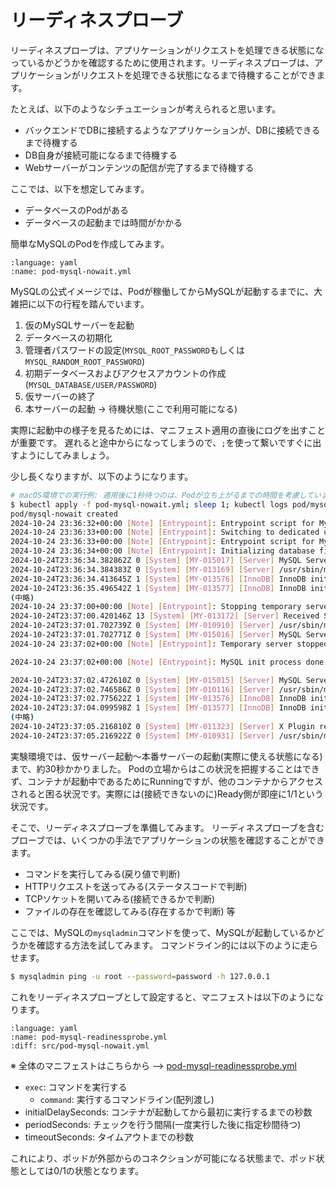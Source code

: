 # リーディネスプローブ

リーディネスプローブは、アプリケーションがリクエストを処理できる状態になっているかどうかを確認するために使用されます。リーディネスプローブは、アプリケーションがリクエストを処理できる状態になるまで待機することができます。

たとえば、以下のようなシチュエーションが考えられると思います。

- バックエンドでDBに接続するようなアプリケーションが、DBに接続できるまで待機する
- DB自身が接続可能になるまで待機する
- Webサーバーがコンテンツの配信が完了するまで待機する

ここでは、以下を想定してみます。

- データベースのPodがある
- データベースの起動までは時間がかかる

簡単なMySQLのPodを作成してみます。

```{literalinclude} src/pod-mysql-nowait.yml
:language: yaml
:name: pod-mysql-nowait.yml
```

MySQLの公式イメージでは、Podが稼働してからMySQLが起動するまでに、大雑把に以下の行程を踏んでいます。

1. 仮のMySQLサーバーを起動
2. データベースの初期化
3. 管理者パスワードの設定(`MYSQL_ROOT_PASSWORD`もしくは`MYSQL_RANDOM_ROOT_PASSWORD`)
4. 初期データベースおよびアクセスアカウントの作成(`MYSQL_DATABASE/USER/PASSWORD`)
5. 仮サーバーの終了
6. 本サーバーの起動 → 待機状態(ここで利用可能になる)

実際に起動中の様子を見るためには、マニフェスト適用の直後にログを出すことが重要です。
遅れると途中からになってしまうので、`;`を使って繋いですぐに出すようにしてみましょう。

少し長くなりますが、以下のようになります。
```bash
# macOS環境での実行例: 適用後に1秒待つのは、Podが立ち上がるまでの時間を考慮しています
$ kubectl apply -f pod-mysql-nowait.yml; sleep 1; kubectl logs pod/mysql-nowait --follow
pod/mysql-nowait created
2024-10-24 23:36:32+00:00 [Note] [Entrypoint]: Entrypoint script for MySQL Server 8.4.3-1.el9 started.
2024-10-24 23:36:33+00:00 [Note] [Entrypoint]: Switching to dedicated user 'mysql'
2024-10-24 23:36:33+00:00 [Note] [Entrypoint]: Entrypoint script for MySQL Server 8.4.3-1.el9 started.
2024-10-24 23:36:34+00:00 [Note] [Entrypoint]: Initializing database files
2024-10-24T23:36:34.382862Z 0 [System] [MY-015017] [Server] MySQL Server Initialization - start. # 仮サーバー起動→各種初期化
2024-10-24T23:36:34.384383Z 0 [System] [MY-013169] [Server] /usr/sbin/mysqld (mysqld 8.4.3) initializing of server in progress as process 80
2024-10-24T23:36:34.413645Z 1 [System] [MY-013576] [InnoDB] InnoDB initialization has started.
2024-10-24T23:36:35.496542Z 1 [System] [MY-013577] [InnoDB] InnoDB initialization has ended.
(中略)
2024-10-24 23:37:00+00:00 [Note] [Entrypoint]: Stopping temporary server
2024-10-24T23:37:00.420146Z 13 [System] [MY-013172] [Server] Received SHUTDOWN from user root. Shutting down mysqld (Version: 8.4.3).
2024-10-24T23:37:01.702739Z 0 [System] [MY-010910] [Server] /usr/sbin/mysqld: Shutdown complete (mysqld 8.4.3)  MySQL Community Server - GPL.
2024-10-24T23:37:01.702771Z 0 [System] [MY-015016] [Server] MySQL Server - end.
2024-10-24 23:37:02+00:00 [Note] [Entrypoint]: Temporary server stopped

2024-10-24 23:37:02+00:00 [Note] [Entrypoint]: MySQL init process done. Ready for start up.

2024-10-24T23:37:02.472610Z 0 [System] [MY-015015] [Server] MySQL Server - start. # 本サーバー起動
2024-10-24T23:37:02.746586Z 0 [System] [MY-010116] [Server] /usr/sbin/mysqld (mysqld 8.4.3) starting as process 1
2024-10-24T23:37:02.775622Z 1 [System] [MY-013576] [InnoDB] InnoDB initialization has started.
2024-10-24T23:37:04.099598Z 1 [System] [MY-013577] [InnoDB] InnoDB initialization has ended.
(中略)
2024-10-24T23:37:05.216810Z 0 [System] [MY-011323] [Server] X Plugin ready for connections. Bind-address: '::' port: 33060, socket: /var/run/mysqld/mysqlx.sock
2024-10-24T23:37:05.216922Z 0 [System] [MY-010931] [Server] /usr/sbin/mysqld: ready for connections. Version: '8.4.3'  socket: '/var/run/mysqld/mysqld.sock'  port: 3306  MySQL Community Server - GPL.
```

実験環境では、仮サーバー起動〜本番サーバーの起動(実際に使える状態になる)まで、約30秒かかりました。
Podの立場からはこの状況を把握することはできず、コンテナが起動中であるためにRunningですが、他のコンテナからアクセスされると困る状況です。実際には(接続できないのに)Ready側が即座に1/1という状況です。

そこで、リーディネスプローブを準備してみます。
リーディネスプローブを含むプローブでは、いくつかの手法でアプリケーションの状態を確認することができます。

- コマンドを実行してみる(戻り値で判断)
- HTTPリクエストを送ってみる(ステータスコードで判断)
- TCPソケットを開いてみる(接続できるかで判断)
- ファイルの存在を確認してみる(存在するかで判断) 等

ここでは、MySQLの`mysqladmin`コマンドを使って、MySQLが起動しているかどうかを確認する方法を試してみます。
コマンドライン的には以下のように走らせます。

```bash
$ mysqladmin ping -u root --password=password -h 127.0.0.1
```

これをリーディネスプローブとして設定すると、マニフェストは以下のようになります。

```{literalinclude} src/pod-mysql-readinessprobe.yml
:language: yaml
:name: pod-mysql-readinessprobe.yml
:diff: src/pod-mysql-nowait.yml
```
※ 全体のマニフェストはこちらから --> [pod-mysql-readinessprobe.yml](src/pod-mysql-readinessprobe.yml)

- `exec`: コマンドを実行する
  - `command`: 実行するコマンドライン(配列渡し)
- initialDelaySeconds: コンテナが起動してから最初に実行するまでの秒数
- periodSeconds: チェックを行う間隔(一度実行した後に指定秒間待つ)
- timeoutSeconds: タイムアウトまでの秒数

これにより、ポッドが外部からのコネクションが可能になる状態まで、ポッド状態としては0/1の状態となります。
